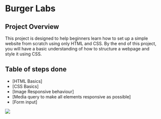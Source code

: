 # Burger Labs

## Project Overview
This project is designed to help beginners learn how to set up a simple website from scratch using only HTML and CSS. By the end of this project, you will have a basic understanding of how to structure a webpage and style it using CSS.

## Table of steps done

- [HTML Basics]
- [CSS Basics]
- [Image Responsive behaviour]
- [Media query to make all elements responsive as possible]
- [Form input]
  

![](https://github.com/beerandbytes/Burger-Labs/blob/main/assets/website%20showcase.gif)
